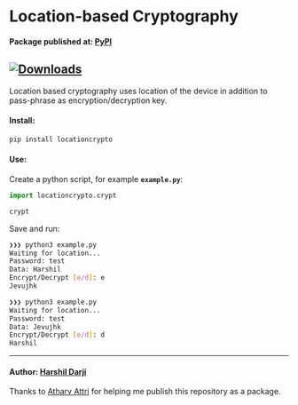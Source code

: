 # Location-based Cryptography
#### Package published at: [PyPI](https://pypi.org/project/locationcrypto/)
[![Downloads](https://static.pepy.tech/personalized-badge/locationcrypto?period=total&units=international_system&left_color=grey&right_color=blue&left_text=Downloads)](https://pepy.tech/project/locationcrypto)
---

Location based cryptography uses location of the device in addition to pass-phrase as encryption/decryption key.

#### Install:
```bash
pip install locationcrypto
```

#### Use:
Create a python script, for example **`example.py`**:
```python
import locationcrypto.crypt

crypt
```
Save and run:
```bash
❯❯❯ python3 example.py
Waiting for location...
Password: test
Data: Harshil
Encrypt/Decrypt [e/d]: e
Jevujhk
```
```bash
❯❯❯ python3 example.py
Waiting for location...
Password: test
Data: Jevujhk
Encrypt/Decrypt [e/d]: d
Harshil
```

---
#### Author: [Harshil Darji](https://github.com/harshildarji)

Thanks to [Atharv Attri](https://github.com/Atharv-Attri) for helping me publish this repository as a package.

